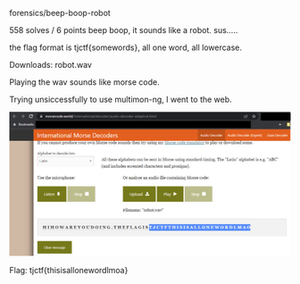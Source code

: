 forensics/beep-boop-robot

558 solves / 6 points
beep boop, it sounds like a robot. sus.....

the flag format is tjctf{somewords}, all one word, all lowercase.

Downloads: robot.wav

Playing the wav sounds like morse code.

Trying unsiccessfully to use multimon-ng, I went to the web.

![Alt text](beep-boop-robot-01.jpg)

Flag: tjctf{thisisallonewordlmoa}


